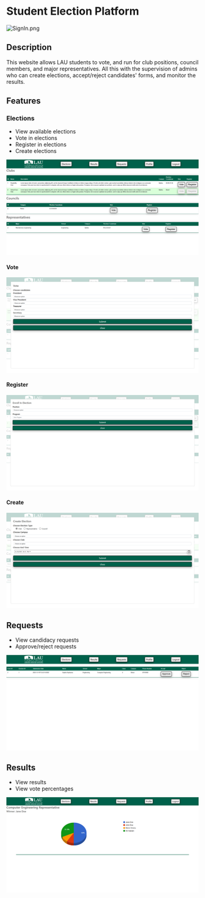 # Student Election Platform

![SignIn.png](src/resources/signIn.png)

## Description

This website allows LAU students to vote, and run for club positions, council members, and major representatives. All
this with the supervision of admins who can create elections, accept/reject candidates' forms, and monitor the results.

## Features

### Elections

* View available elections
* Vote in elections
* Register in elections
* Create elections

![Elections.png](src/resources/elections.png)

#### Vote

![Vote.png](src/resources/vote.png)

#### Register

![Register.png](src/resources/register.png)

#### Create

![Create.png](src/resources/create.png)

## Requests

* View candidacy requests
* Approve/reject requests

![Requests.png](src/resources/requests.png)

## Results

* View results
* View vote percentages

![results.png](src/resources/results.png)
